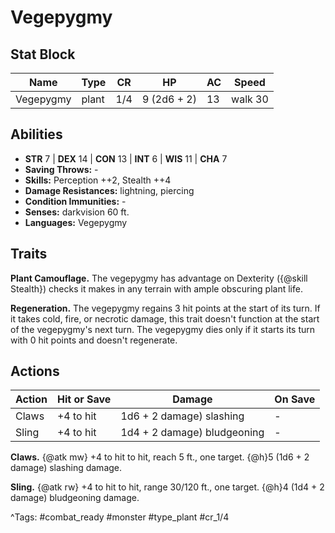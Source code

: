 # Vegepygmy

## Stat Block

| Name | Type | CR | HP | AC | Speed |
|------|------|----|----|----|-------|
| Vegepygmy | plant | 1/4 | 9 (2d6 + 2) | 13 | walk 30 |

## Abilities

- **STR** 7 | **DEX** 14 | **CON** 13 | **INT** 6 | **WIS** 11 | **CHA** 7
- **Saving Throws:** -  
- **Skills:** Perception ++2, Stealth ++4  
- **Damage Resistances:** lightning, piercing  
- **Condition Immunities:** -  
- **Senses:** darkvision 60 ft.  
- **Languages:** Vegepygmy

## Traits

**Plant Camouflage.** The vegepygmy has advantage on Dexterity ({@skill Stealth}) checks it makes in any terrain with ample obscuring plant life.

**Regeneration.** The vegepygmy regains 3 hit points at the start of its turn. If it takes cold, fire, or necrotic damage, this trait doesn't function at the start of the vegepygmy's next turn. The vegepygmy dies only if it starts its turn with 0 hit points and doesn't regenerate.


## Actions

| Action | Hit or Save | Damage | On Save |
|--------|--------------|--------|----------|
| Claws | +4 to hit | 1d6 + 2 damage) slashing | - |
| Sling | +4 to hit | 1d4 + 2 damage) bludgeoning | - |

**Claws.** {@atk mw} +4 to hit to hit, reach 5 ft., one target. {@h}5 (1d6 + 2 damage) slashing damage.

**Sling.** {@atk rw} +4 to hit to hit, range 30/120 ft., one target. {@h}4 (1d4 + 2 damage) bludgeoning damage.


^Tags: #combat_ready #monster #type_plant #cr_1/4